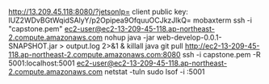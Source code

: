 http://13.209.45.118:8080/?jetsonIp=
client public key: lUZ2WDvBGtWqidSAlyY/p2Opipea9OfquuOCJkzJlkQ=
mobaxterm
ssh -i "capstone.pem" ec2-user@ec2-13-209-45-118.ap-northeast-2.compute.amazonaws.com
nohup java -jar web-develop-0.0.1-SNAPSHOT.jar > output.log 2>&1 &
killall java
git pull
http://ec2-13-209-45-118.ap-northeast-2.compute.amazonaws.com:8080
ssh -i capstone.pem -R 5001:localhost:5001 ec2-user@ec2-13-209-45-118.ap-northeast-2.compute.amazonaws.com
netstat -tuln
sudo lsof -i :5001
